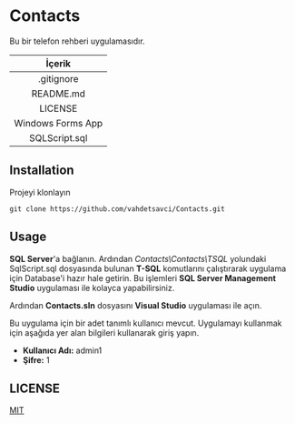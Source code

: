 # Contacts
Bu bir telefon rehberi uygulamasıdır.

|İçerik|
|:-:|
|.gitignore|
|README.md|
|LICENSE|
|Windows Forms App|
|SQLScript.sql|

## Installation
Projeyi klonlayın
```
git clone https://github.com/vahdetsavci/Contacts.git
```

## Usage
**SQL Server**'a bağlanın. Ardından _Contacts\Contacts\TSQL_ yolundaki SqlScript.sql dosyasında bulunan **T-SQL** komutlarını çalıştırarak uygulama için Database'i hazır hale getirin. Bu işlemleri **SQL Server Management Studio** uygulaması ile kolayca yapabilirsiniz.

Ardından **Contacts.sln** dosyasını **Visual Studio** uygulaması ile açın.

Bu uygulama için bir adet tanımlı kullanıcı mevcut. Uygulamayı kullanmak için aşağıda yer alan bilgileri kullanarak giriş yapın.
* **Kullanıcı Adı:** admin1
* **Şifre:** 1

## LICENSE
[MIT](LICENSE)
